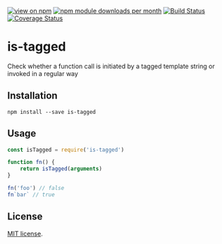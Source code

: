 [![view on npm](http://img.shields.io/npm/v/is-tagged.svg)](https://www.npmjs.com/package/is-tagged)
[![npm module downloads per month](http://img.shields.io/npm/dm/is-tagged.svg)](https://www.npmjs.com/package/is-tagged)
[![Build Status](https://travis-ci.org/schwarzkopfb/is-tagged.svg?branch=master)](https://travis-ci.org/schwarzkopfb/is-tagged)
[![Coverage Status](https://coveralls.io/repos/github/schwarzkopfb/is-tagged/badge.svg?branch=master)](https://coveralls.io/github/schwarzkopfb/is-tagged?branch=master)

# is-tagged

Check whether a function call is initiated by a tagged template string or invoked in a regular way

## Installation

```
npm install --save is-tagged
```

## Usage

```javascript
const isTagged = require('is-tagged')

function fn() {
    return isTagged(arguments)
}

fn('foo') // false
fn`bar` // true
```

## License

[MIT license](https://github.com/schwarzkopfb/is-tagged/blob/master/LICENSE).
